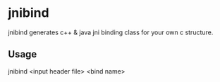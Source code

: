 # jnibind
jnibind generates c++ & java jni binding class for your own c structure.

## Usage

jnibind \<input header file\> \<bind name\>

